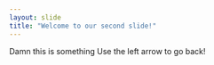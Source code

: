 ```yaml
---
layout: slide
title: "Welcome to our second slide!"
---
```

Damn this is something
Use the left arrow to go back!
